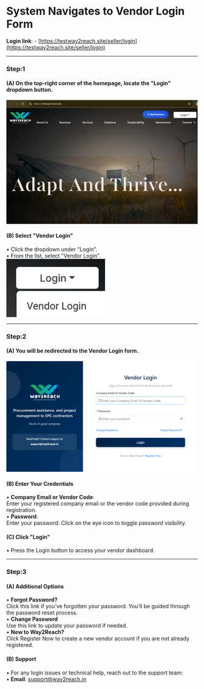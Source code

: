 # System Navigates to Vendor Login Form

**Login link**: - [https://testway2reach.site/seller/login](https://testway2reach.site/seller/login)

---

### Step:1

#### (A) On the top-right corner of the homepage, locate the "Login" dropdown button.  
![](SN_1.png)



#### (B) Select "Vendor Login"  
• Click the dropdown under "Login".  
• From the list, select "Vendor Login".  
![](SN_2.png)

---

### Step:2

#### (A) You will be redirected to the Vendor Login form.  
![](SN_3.png)



#### (B) Enter Your Credentials  
• **Company Email or Vendor Code**:  
Enter your registered company email or the vendor code provided during registration.  
• **Password**:  
Enter your password. Click on the eye icon to toggle password visibility.



#### (C) Click "Login"  
• Press the Login button to access your vendor dashboard.

---

### Step:3

#### (A) Additional Options  
• **Forgot Password?**  
Click this link if you’ve forgotten your password. You’ll be guided through the password reset process.  
• **Change Password**  
Use this link to update your password if needed.  
• **New to Way2Reach?**  
Click Register Now to create a new vendor account if you are not already registered.



#### (B) Support  
• For any login issues or technical help, reach out to the support team:  
• **Email**: support@way2reach.in

